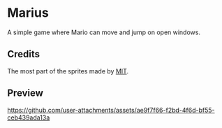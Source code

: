 # Marius
A simple game where Mario can move and jump on open windows.

## Credits
The most part of the sprites made by [MIT](https://www.spriters-resource.com/custom_edited/mariocustoms/sheet/52522).

## Preview
https://github.com/user-attachments/assets/ae9f7f66-f2bd-4f6d-bf55-ceb439ada13a
